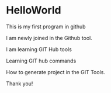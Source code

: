 # HelloWorld
This is my  first program in github

I am newly joined in the Github tool.

I am learning GIT Hub tools

Learning GIT hub commands

How to generate project in the GIT Tools.



Thank you!
